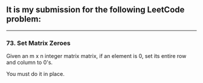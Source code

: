 ## It is my submission for the following LeetCode problem:

---

### 73. Set Matrix Zeroes

Given an m x n integer matrix matrix, if an element is 0, set its entire row and column to 0's.

You must do it in place.
